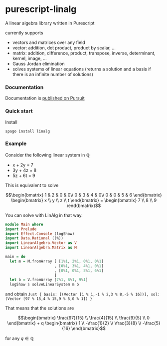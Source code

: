 # purescript-linalg

A linear algebra library written in Purescript

currently supports
- vectors and matrices over any field
- vector: addition, dot product, product by scalar, ...
- matrix: addition, difference, product, transpose, inverse, determinant, kernel, image, ...
- Gauss Jordan elimination
- solves systems of linear equations (returns a solution and a basis if there is an infinite number of solutions)

### Documentation
Documentation is [published on Pursuit](https://pursuit.purescript.org/packages/purescript-linalg)

### Quick start

Install

```spago install linalg```

### Example

Consider the following linear system in $\mathbb{Q}$
- x + 2y = 7
- 3y + 4z = 8
- 5z + 6t = 9

This is equivalent to solve

$$\begin{bmatrix}
  1 & 2 & 0 & 0\\
  0 & 3 & 4 & 0\\
  0 & 0 & 5 & 6
\end{bmatrix} \begin{bmatrix}
           x \\
           y \\
           z \\
           t
\end{bmatrix} = \begin{bmatrix}
      7 \\
      8 \\
      9 
\end{bmatrix}$$

You can solve with LinAlg in that way.

```purescript
module Main where
import Prelude
import Effect.Console (logShow)
import Data.Rational ((%))
import LinearAlgebra.Vector as V
import LinearAlgebra.Matrix as M

main = do
  let m = M.fromArray [ [1%1, 2%1, 0%1, 0%1]
                      , [0%1, 3%1, 4%1, 0%1]
                      , [0%1, 0%1, 5%1, 6%1]
                      ]
  let b = V.fromArray [7%1, 8%1, 9%1]
  logShow $ solveLinearSystem m b
```

and obtain
```Just { basis: [(Vector [1 % 1,-1 % 2,3 % 8,-5 % 16])], sol: (Vector [97 % 15,4 % 15,9 % 5,0 % 1]) }```

That means that the solutions are

$$\begin{bmatrix}
     \frac{97}{15} \\
     \frac{4}{15} \\
     \frac{9}{5} \\
     0
   \end{bmatrix} + q \begin{bmatrix}
   1 \\
   -\frac{1}{2} \\
   \frac{3}{8} \\
   -\frac{5}{16}
   \end{bmatrix}$$

for any $q \in \mathbb{Q}$
